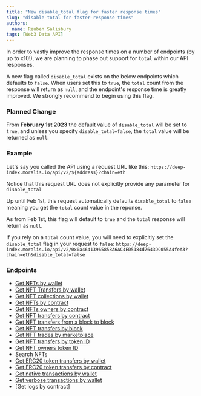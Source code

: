 ```yaml
---
title: "New disable_total flag for faster response times"
slug: "disable-total-for-faster-response-times"
authors:
  name: Reuben Salisbury
tags: [Web3 Data API]
---
```


In order to vastly improve the response times on a number of endpoints (by up to x10!), we are planning to phase out support for `total` within our API responses.

A new flag called `disable_total` exists on the below endpoints which defaults to `false`. When users set this to `true`, the `total` count from the response will return as `null`, and the endpoint's response time is greatly improved. We strongly recommend to begin using this flag.

<!--truncate-->

### Planned Change

From **February 1st 2023** the default value of `disable_total` will be set to `true`, and unless you specify `disable_total=false`, the `total` value will be returned as `null`.

### Example

Let's say you called the API using a request URL like this:
`https://deep-index.moralis.io/api/v2/${address}?chain=eth`

Notice that this request URL does not explicitly provide any parameter for `disable_total`

Up until Feb 1st, this request automatically defaults `disable_total` to `false` meaning you get the `total` count value in the reponse.

As from Feb 1st, this flag will default to `true` and the `total` response will return as `null`.

If you rely on a `total` count value, you will need to explicitly set the `disable_total` flag in your request to `false`:
`https://deep-index.moralis.io/api/v2/0x0a46413965858A6AC4ED5184d7643DC055A4feA3?chain=eth&disable_total=false`

### Endpoints

- [Get NFTs by wallet](/web3-data-api/evm/reference/get-wallet-nfts)
- [Get NFT Transfers by wallet](/web3-data-api/evm/reference/get-wallet-nft-transfers)
- [Get NFT collections by wallet](/web3-data-api/evm/reference/get-wallet-nft-collections)
- [Get NFTs by contract](/web3-data-api/evm/reference/get-contract-nfts)
- [Get NFTs owners by contract](/web3-data-api/evm/reference/get-nft-owners)
- [Get NFT transfers by contract](/web3-data-api/evm/reference/get-nft-contract-transfers)
- [Get NFT transfers from a block to block](/web3-data-api/evm/reference/get-nft-transfers-from-to-block)
- [Get NFT transfers by block](/web3-data-api/evm/reference/get-nft-transfers-by-block)
- [Get NFT trades by marketplace](/web3-data-api/evm/reference/get-nft-trades)
- [Get NFT transfers by token ID](/web3-data-api/evm/reference/get-nft-transfers)
- [Get NFT owners token ID](/web3-data-api/evm/reference/get-nft-token-id-owners)
- [Search NFTs](/2.0/web3-data-api/evm/reference/search-nfts)
- [Get ERC20 token transfers by wallet](/web3-data-api/evm/reference/get-wallet-token-transfers)
- [Get ERC20 token transfers by contract](/web3-data-api/evm/reference/get-token-transfers)
- [Get native transactions by wallet](/web3-data-api/evm/reference/get-wallet-transactions)
- [Get verbose transactions by wallet](/web3-data-api/evm/reference/get-decoded-wallet-transaction)
- [Get logs by contract]
